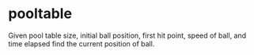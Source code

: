 # pooltable
Given pool table size, initial ball position, first hit point, speed of ball, and time elapsed find the current position of ball. 

